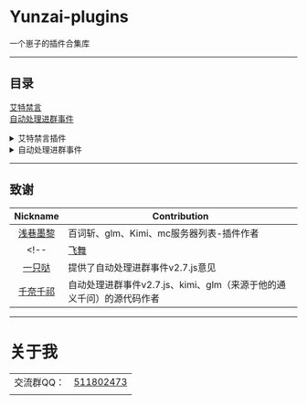 # Yunzai-plugins
一个崽子的插件合集库

---

## 目录

[艾特禁言](https://github.com/A1Panda/Yunzai-plugins/blob/main/%E8%89%BE%E7%89%B9%E7%A6%81%E8%A8%80V0.2.js)  
[自动处理进群事件](https://github.com/A1Panda/Yunzai-plugins/blob/main/%E8%87%AA%E5%8A%A8%E5%A4%84%E7%90%86%E8%BF%9B%E7%BE%A4%E4%BA%8B%E4%BB%B6V3.0.js)

<details>
<summary>艾特禁言插件</summary>

### 艾特禁言V0.2.js

#### 安装

##### Github

```
curl -o "./plugins/example/艾特禁言V0.1.js" "https://raw.githubusercontent.com/A1Panda/Yunzai-plugins/refs/heads/main/%E8%89%BE%E7%89%B9%E7%A6%81%E8%A8%80V0.2.js"
```

#### 简介

    原作者：浅巷墨黎   
    重构者：A1_Panda

#### 版本

- **V0.1** 重构
- **V0.2** 修复BUG 1.机器人不是群主或管理员也会触发 2.修复非管理员或群主用户无法触发

#### 功能

- **防止特定用户被频繁艾特**：插件可以配置特定用户，当这些用户被艾特超过一定次数时，艾特者会被禁言。
- **自定义配置**：可以为不同的用户设置不同的禁言时间、提示消息、最大艾特次数和时间窗口。
- **默认配置**：对于未在特定配置中的用户，使用默认的禁言配置。
- **主人豁免**：配置了主人的QQ号列表，主人艾特不会触发禁言。
- **机器人自艾特豁免**：机器人自己艾特自己不会触发禁言。

#### 亮点

- **灵活的配置**：可以为不同的用户设置不同的禁言策略，满足不同场景的需求。
- **详细的提示信息**：在禁言前会发送自定义的提示消息，告知艾特者禁言原因。
- **时间窗口管理**：通过时间窗口管理艾特历史记录，确保禁言策略的合理性。  


</details>

<details>
<summary>自动处理进群事件</summary>

### 自动处理进群事件V3.0.js

#### 安装

##### Github

```
curl -o "./plugins/example/自动处理进群事件V3.0.js" "https://raw.githubusercontent.com/A1Panda/Yunzai-plugins/refs/heads/main/%E8%87%AA%E5%8A%A8%E5%A4%84%E7%90%86%E8%BF%9B%E7%BE%A4%E4%BA%8B%E4%BB%B6V3.0.js"
```

#### 简介

    原作者：千奈千祁   
    修改者：飞舞、浅巷墨黎、一只哒 
    V3作者：A1_Panda

#### 功能

- **自动处理加群申请**：根据预设的问题和答案自动处理加群申请，支持黑名单和用户等级检查。
- **黑名单管理**：通过群消息命令管理黑名单，支持拉黑和拉白操作。

#### 亮点

- **灵活的配置**：可以为不同的群设置不同的问题、答案、黑名单和等级检查要求。  
- **实时配置更新**：支持实时监控配置文件的变化，自动加载最新配置。    

</details>



<!-- #### 效果图

  <br>
    <img src="./img/1.png" width="40%" height="20%">
    <img src="./img/2.png" width="30%" height="20%"> -->

<!-- ### #mc服务器列表V2.4.js

#### 安装

##### Github

```
curl -o "./plugins/example/mc服务器列表V2.4.js" "https://raw.githubusercontent.com/Dnyo666/Qxml-Yunzai-js/main/js/mc服务器列表V2.4.js"
```
##### Gitee
```
curl -o "./plugins/example/mc服务器列表V2.4.js" "https://gitee.com/Dnyo666/Qxml-Yunzai-js/raw/main/js/mc服务器列表V2.4.js"
```

#### 简介&使用

在一个群里面添加多个Minecraft服务器地址，并可以通过#mclist列出他们的在线情况及ID描述

发送#mcadd [名称] [地址:端口] [描述] 即可添加服务器，发送#mclist即可列出服务器在线状态（大于五条时，将会进行转发）

发送#mcdel [ID] 即可删除服务器

发送#mcol 即可查询当前群聊服务器在线玩家名

#### 效果图

  <br>
    <img src="./img/mc-1.png" width="30%" height="20%">


### #mc正版用户名验证进群.js

#### 安装

##### Github

```
curl -o "./plugins/example/mc正版用户名验证进群.js" "https://raw.githubusercontent.com/Dnyo666/Qxml-Yunzai-js/main/js/mc正版用户名验证进群.js"
```
##### Gitee
```
curl -o "./plugins/example/mc正版用户名验证进群.js" "https://gitee.com/Dnyo666/Qxml-Yunzai-js/raw/main/js/mc正版用户名验证进群.js"
```

#### 简介

可多群使用（如需多群分开配置，可复制一份，注意修改数据目录），通过用户填写答案自动判断是否为正版用户名，并通过或待定，可配置重复用户名是拒绝还是待定

#### 效果图

  <br>
    <img src="./img/mc-2.png" width="30%" height="20%">

### #KimiV2.2.js

#### 安装

##### Github

```
curl -o "./plugins/example/KimiV2.2.js" "https://raw.githubusercontent.com/Dnyo666/Qxml-Yunzai-js/main/js/KimiV2.2.js"
```
##### Gitee
```
curl -o "./plugins/example/KimiV2.2.js" "https://gitee.com/Dnyo666/Qxml-Yunzai-js/raw/main/js/KimiV2.2.js"
```

#### 简介&使用

发送#kimi[对话内容]即可进行（有记忆），发送#结束kimi对话将结束本次长对话-需自行替换文件中的sk

#### 效果图

  <br>
    <img src="./img/kimi-1.png" width="30%" height="20%">

### #glmV7.2.js

#### 安装

##### Github

```
curl -o "./plugins/example/glmV7.2.js" "https://raw.githubusercontent.com/Dnyo666/Qxml-Yunzai-js/main/js/glmV7.2.js"
```
##### Gitee
```
curl -o "./plugins/example/glmV7.2.js" "https://gitee.com/Dnyo666/Qxml-Yunzai-js/raw/main/js/glmV7.2.js"
```

#### 简介&使用

发送#glm[对话内容]即可进行（有记忆），发送#结束glm对话将结束本次长对话-需自行替换文件中的API Key（悄悄说一下，glm模型可以联网）

#### 效果图

  <br>
    <img src="./img/glm-1.png" width="40%" height="30%">
    <img src="./img/glm-2.png" width="40%" height="30%">

### #百词斩V3.2.js

#### 安装

##### Github

```
curl -o "./plugins/example/百词斩V3.2.js" "https://raw.githubusercontent.com/Dnyo666/Qxml-Yunzai-js/main/js/百词斩V3.2.js"
```
##### Gitee
```
curl -o "./plugins/example/百词斩V3.2.js" "https://gitee.com/Dnyo666/Qxml-Yunzai-js/raw/main/js/百词斩V3.2.js"
```

#### 简介&使用

发送#查词[单词]即可查询单词，同时获取朗读音频，命令有：#查词、#百词斩、#bcz

#### 效果图

  <br>
    <img src="./img/bcz-1.png" width="40%" height="30%"> -->

---


## 致谢
| Nickname                                                     | Contribution                        |
| :----------------------------------------------------------: | ----------------------------------- |
|[浅巷墨黎](https://github.com/dnyo666) | 百词斩、glm、Kimi、mc服务器列表-插件作者 |
<!-- |[飞舞](https://github.com/Catrong) | 自动处理进群事件v2.7.js-插件修改 |
|[一只哒]() | 提供了自动处理进群事件v2.7.js意见 |
|[千奈千祁](https://gitee.com/qiannqq/yunzai-plugin-JS) | 自动处理进群事件v2.7.js、kimi、glm（来源于他的通义千问）的源代码作者 | -->
--- 

# 关于我

| | |
| :----------------------------------------------------------: | ----------------------------------- |
| 交流群QQ： | [511802473](https://qm.qq.com/cgi-bin/qm/qr?k=_ijLWFUaVZcbFZo4plw8TTrlKYA6_z8o&jump_from=webapi&authKey=IUMFkY4CWqXcnS75X6tQZ5pmVfx5X3SDpmfqDqGnmNJDAdUyrj+x7a1fWOQ3mOQ4)|
| | |
